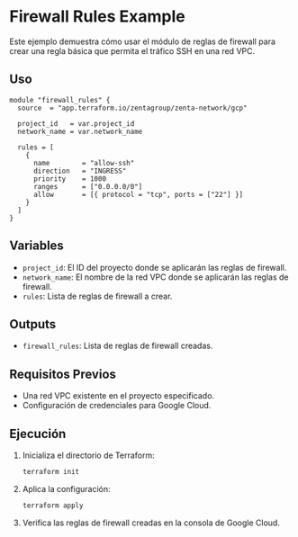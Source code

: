 # Firewall Rules Example

Este ejemplo demuestra cómo usar el módulo de reglas de firewall para crear una regla básica que permita el tráfico SSH en una red VPC.

## Uso

```hcl
module "firewall_rules" {
  source  = "app.terraform.io/zentagroup/zenta-network/gcp"

  project_id   = var.project_id
  network_name = var.network_name

  rules = [
    {
      name        = "allow-ssh"
      direction   = "INGRESS"
      priority    = 1000
      ranges      = ["0.0.0.0/0"]
      allow       = [{ protocol = "tcp", ports = ["22"] }]
    }
  ]
}
```

## Variables

- `project_id`: El ID del proyecto donde se aplicarán las reglas de firewall.
- `network_name`: El nombre de la red VPC donde se aplicarán las reglas de firewall.
- `rules`: Lista de reglas de firewall a crear.

## Outputs

- `firewall_rules`: Lista de reglas de firewall creadas.

## Requisitos Previos

- Una red VPC existente en el proyecto especificado.
- Configuración de credenciales para Google Cloud.

## Ejecución

1. Inicializa el directorio de Terraform:
   ```bash
   terraform init
   ```

2. Aplica la configuración:
   ```bash
   terraform apply
   ```

3. Verifica las reglas de firewall creadas en la consola de Google Cloud.

